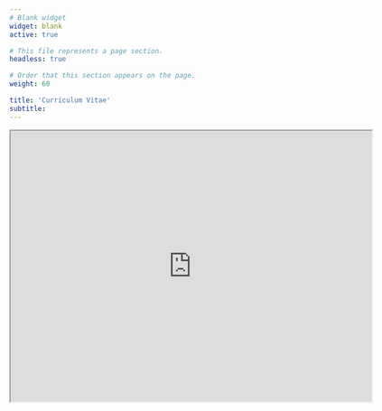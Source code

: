 ```yaml
---
# Blank widget
widget: blank
active: true

# This file represents a page section.
headless: true

# Order that this section appears on the page.
weight: 60

title: 'Curriculum Vitae'
subtitle:
---
```


<iframe src="https://drive.google.com/file/d/1vfE5romf_s3lld8dThmbcPdWCgopiMpP/preview" width="640" height="480" allow="autoplay"></iframe>
